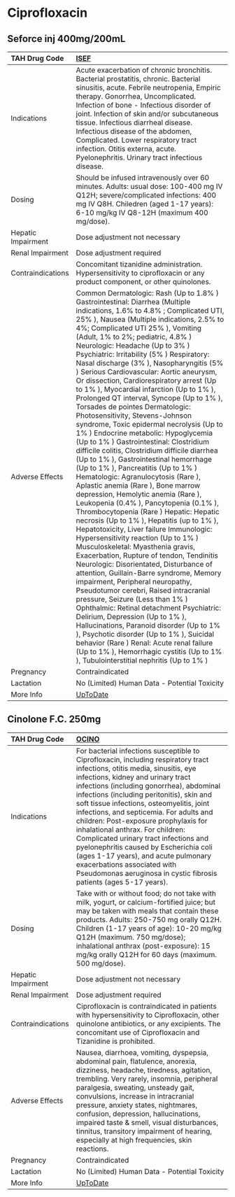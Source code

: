 # Ciprofloxacin

## Seforce inj 400mg/200mL

| TAH Drug Code      | [ISEF](https://www.tahsda.org.tw/drugs/hissearch.php?drug_code=ISEF)                                                                                                                                                                                                                                                                                                                                                                                                                                                                                                                                                                                                                                                                                                                                                                                                                                                                                                                                                                                                                                                                                                                                                                                                                                                                                                                                                                                                                                                                                                                                                                                                                                                                                                                                                     |
|:-------------------|:-------------------------------------------------------------------------------------------------------------------------------------------------------------------------------------------------------------------------------------------------------------------------------------------------------------------------------------------------------------------------------------------------------------------------------------------------------------------------------------------------------------------------------------------------------------------------------------------------------------------------------------------------------------------------------------------------------------------------------------------------------------------------------------------------------------------------------------------------------------------------------------------------------------------------------------------------------------------------------------------------------------------------------------------------------------------------------------------------------------------------------------------------------------------------------------------------------------------------------------------------------------------------------------------------------------------------------------------------------------------------------------------------------------------------------------------------------------------------------------------------------------------------------------------------------------------------------------------------------------------------------------------------------------------------------------------------------------------------------------------------------------------------------------------------------------------------|
| Indications        | Acute exacerbation of chronic bronchitis. Bacterial prostatitis, chronic. Bacterial sinusitis, acute. Febrile neutropenia, Empiric therapy. Gonorrhea, Uncomplicated. Infection of bone - Infectious disorder of joint. Infection of skin and/or subcutaneous tissue. Infectious diarrheal disease. Infectious disease of the abdomen, Complicated. Lower respiratory tract infection. Otitis externa, acute. Pyelonephritis. Urinary tract infectious disease.                                                                                                                                                                                                                                                                                                                                                                                                                                                                                                                                                                                                                                                                                                                                                                                                                                                                                                                                                                                                                                                                                                                                                                                                                                                                                                                                                          |
| Dosing             | Should be infused intravenously over 60 minutes. Adults: usual dose: 100-400 mg IV Q12H; severe/complicated infections: 400 mg IV Q8H. Chiledren (aged 1-17 years): 6-10 mg/kg IV Q8-12H (maximum 400 mg/dose).                                                                                                                                                                                                                                                                                                                                                                                                                                                                                                                                                                                                                                                                                                                                                                                                                                                                                                                                                                                                                                                                                                                                                                                                                                                                                                                                                                                                                                                                                                                                                                                                          |
| Hepatic Impairment | Dose adjustment not necessary                                                                                                                                                                                                                                                                                                                                                                                                                                                                                                                                                                                                                                                                                                                                                                                                                                                                                                                                                                                                                                                                                                                                                                                                                                                                                                                                                                                                                                                                                                                                                                                                                                                                                                                                                                                            |
| Renal Impairment   | Dose adjustment required                                                                                                                                                                                                                                                                                                                                                                                                                                                                                                                                                                                                                                                                                                                                                                                                                                                                                                                                                                                                                                                                                                                                                                                                                                                                                                                                                                                                                                                                                                                                                                                                                                                                                                                                                                                                 |
| Contraindications  | Concomitant tizanidine administration. Hypersensitivity to ciprofloxacin or any product component, or other quinolones.                                                                                                                                                                                                                                                                                                                                                                                                                                                                                                                                                                                                                                                                                                                                                                                                                                                                                                                                                                                                                                                                                                                                                                                                                                                                                                                                                                                                                                                                                                                                                                                                                                                                                                  |
| Adverse Effects    | Common Dermatologic: Rash (Up to 1.8% ) Gastrointestinal: Diarrhea (Multiple indications, 1.6% to 4.8% ; Complicated UTI, 25% ), Nausea (Multiple indications, 2.5% to 4%; Complicated UTI 25% ), Vomiting (Adult, 1% to 2%; pediatric, 4.8% ) Neurologic: Headache (Up to 3% ) Psychiatric: Irritability (5% ) Respiratory: Nasal discharge (3% ), Nasopharyngitis (5% ) Serious Cardiovascular: Aortic aneurysm, Or dissection, Cardiorespiratory arrest (Up to 1% ), Myocardial infarction (Up to 1% ), Prolonged QT interval, Syncope (Up to 1% ), Torsades de pointes Dermatologic: Photosensitivity, Stevens-Johnson syndrome, Toxic epidermal necrolysis (Up to 1% ) Endocrine metabolic: Hypoglycemia (Up to 1% ) Gastrointestinal: Clostridium difficile colitis, Clostridium difficile diarrhea (Up to 1% ), Gastrointestinal hemorrhage (Up to 1% ), Pancreatitis (Up to 1% ) Hematologic: Agranulocytosis (Rare ), Aplastic anemia (Rare ), Bone marrow depression, Hemolytic anemia (Rare ), Leukopenia (0.4% ), Pancytopenia (0.1% ), Thrombocytopenia (Rare ) Hepatic: Hepatic necrosis (Up to 1% ), Hepatitis (up to 1% ), Hepatotoxicity, Liver failure Immunologic: Hypersensitivity reaction (Up to 1% ) Musculoskeletal: Myasthenia gravis, Exacerbation, Rupture of tendon, Tendinitis Neurologic: Disorientated, Disturbance of attention, Guillain-Barre syndrome, Memory impairment, Peripheral neuropathy, Pseudotumor cerebri, Raised intracranial pressure, Seizure (Less than 1% ) Ophthalmic: Retinal detachment Psychiatric: Delirium, Depression (Up to 1% ), Hallucinations, Paranoid disorder (Up to 1% ), Psychotic disorder (Up to 1% ), Suicidal behavior (Rare ) Renal: Acute renal failure (Up to 1% ), Hemorrhagic cystitis (Up to 1% ), Tubulointerstitial nephritis (Up to 1% ) |
| Pregnancy          | Contraindicated                                                                                                                                                                                                                                                                                                                                                                                                                                                                                                                                                                                                                                                                                                                                                                                                                                                                                                                                                                                                                                                                                                                                                                                                                                                                                                                                                                                                                                                                                                                                                                                                                                                                                                                                                                                                          |
| Lactation          | No (Limited) Human Data - Potential Toxicity                                                                                                                                                                                                                                                                                                                                                                                                                                                                                                                                                                                                                                                                                                                                                                                                                                                                                                                                                                                                                                                                                                                                                                                                                                                                                                                                                                                                                                                                                                                                                                                                                                                                                                                                                                             |
| More Info          | [UpToDate](https://www.uptodate.com/contents/ciprofloxacin-drug-information)                                                                                                                                                                                                                                                                                                                                                                                                                                                                                                                                                                                                                                                                                                                                                                                                                                                                                                                                                                                                                                                                                                                                                                                                                                                                                                                                                                                                                                                                                                                                                                                                                                                                                                                                             |

## Cinolone F.C. 250mg

| TAH Drug Code      | [OCINO](https://www.tahsda.org.tw/drugs/hissearch.php?drug_code=OCINO)                                                                                                                                                                                                                                                                                                                                                                                                                                                                                                                                                                                      |
|:-------------------|:------------------------------------------------------------------------------------------------------------------------------------------------------------------------------------------------------------------------------------------------------------------------------------------------------------------------------------------------------------------------------------------------------------------------------------------------------------------------------------------------------------------------------------------------------------------------------------------------------------------------------------------------------------|
| Indications        | For bacterial infections susceptible to Ciprofloxacin, including respiratory tract infections, otitis media, sinusitis, eye infections, kidney and urinary tract infections (including gonorrhea), abdominal infections (including peritonitis), skin and soft tissue infections, osteomyelitis, joint infections, and septicemia. For adults and children: Post-exposure prophylaxis for inhalational anthrax. For children: Complicated urinary tract infections and pyelonephritis caused by Escherichia coli (ages 1-17 years), and acute pulmonary exacerbations associated with Pseudomonas aeruginosa in cystic fibrosis patients (ages 5-17 years). |
| Dosing             | Take with or without food; do not take with milk, yogurt, or calcium-fortified juice; but may be taken with meals that contain these products. Adults: 250-750 mg orally Q12H. Children (1-17 years of age): 10-20 mg/kg Q12H (maximum. 750 mg/dose); inhalational anthrax (post-exposure): 15 mg/kg orally Q12H for 60 days (maximum. 500 mg/dose).                                                                                                                                                                                                                                                                                                        |
| Hepatic Impairment | Dose adjustment not necessary                                                                                                                                                                                                                                                                                                                                                                                                                                                                                                                                                                                                                               |
| Renal Impairment   | Dose adjustment required                                                                                                                                                                                                                                                                                                                                                                                                                                                                                                                                                                                                                                    |
| Contraindications  | Ciprofloxacin is contraindicated in patients with hypersensitivity to Ciprofloxacin, other quinolone antibiotics, or any excipients. The concomitant use of Ciprofloxacin and Tizanidine is prohibited.                                                                                                                                                                                                                                                                                                                                                                                                                                                     |
| Adverse Effects    | Nausea, diarrhoea, vomiting, dyspepsia, abdominal pain, flatulence, anorexia, dizziness, headache, tiredness, agitation, trembling. Very rarely, insomnia, peripheral paralgesia, sweating, unsteady gait, convulsions, increase in intracranial pressure, anxiety states, nightmares, confusion, depression, hallucinations, impaired taste & smell, visual disturbances, tinnitus, transitory impairment of hearing, especially at high frequencies, skin reactions.                                                                                                                                                                                      |
| Pregnancy          | Contraindicated                                                                                                                                                                                                                                                                                                                                                                                                                                                                                                                                                                                                                                             |
| Lactation          | No (Limited) Human Data - Potential Toxicity                                                                                                                                                                                                                                                                                                                                                                                                                                                                                                                                                                                                                |
| More Info          | [UpToDate](https://www.uptodate.com/contents/ciprofloxacin-drug-information)                                                                                                                                                                                                                                                                                                                                                                                                                                                                                                                                                                                |


